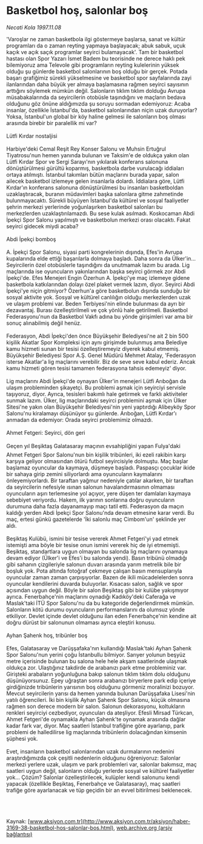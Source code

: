 # Basketbol hoş, salonlar boş

*Necati Kola 1997.11.08*

<div class="pNewsDetailMainContent ctx_content" itemprop="articleBody">
 'Varoşlar ne zaman basketbola ilgi göstermeye başlarsa, sanat ve kültür programları da o zaman reyting yapmaya başlayacak; abuk sabuk, uçuk kaçık ve açık saçık programlar seyirci bulamayacak'. Tam bir basketbol hastası olan Spor Yazarı İsmet Badem bu teorisinde ne derece haklı pek bilemiyoruz ama Televole gibi programların reyting kulelerinin yüksek olduğu şu günlerde basketbol salonlarının boş olduğu bir gerçek. Potada başarı grafiğimiz sürekli yükselmesine ve basketbol spor sayfalarında zayi ilanlarından daha büyük yer almaya başlamasına rağmen seyirci sayısının arttığını söylemek mümkün değil. Salonların tıklım tıklım dolduğu Avrupa müsabakalarında da seyircilerin otobüsle taşındığını ve maçların bedava olduğunu göz önüne aldığımızda şu soruyu sormadan edemiyoruz: Acaba insanlar, özellikle İstanbul'da, basketbol salonlarından niçin uzak duruyorlar? Yoksa, İstanbul'un global bir köy haline gelmesi ile salonların boş olması arasında birebir bir paralellik mi var?
 <br>
  <br>
   Lütfi Kırdar nostaljisi
   <br>
    <br/>
    Harbiye'deki Cemal Reşit Rey Konser Salonu ve Muhsin Ertuğrul Tiyatrosu'nun hemen yanında bulunan ve Taksim'e de oldukça yakın olan Lütfi Kırdar Spor ve Sergi Sarayı'nın yıkılarak konferans salonuna dönüştürülmesi gürültü koparmış, basketbola darbe vurulacağı iddiaları ortaya atılmıştı. İstanbul takımları bütün maçlarını burada yapar, salon ailecek basketbol izlemeye gelen insanlarla dolardı. İddialara göre, Lütfi Kırdar'ın konferans salonuna dönüştürülmesi bu insanları basketboldan uzaklaştıracak, buranın müdavimleri başka salonlara gitme zahmetinde bulunmayacaktı. Sürekli büyüyen İstanbul'da kültürel ve sosyal faaliyetler şehrin merkezi yerlerinde yoğunlaşırken basketbol salonları bu merkezlerden uzaklaştırılamazdı. Bu sese kulak asılmadı. Koskocaman Abdi İpekçi Spor Salonu yapılmıştı ve basketbolun merkezi orası olacaktı. Fakat seyirci gidecek miydi acaba?
    <br/>
    <br/>
    Abdi İpekçi bomboş
    <br/>
    <br/>
    A. İpekçi Spor Salonu, siyasi parti kongrelerinin dışında, Efes'in Avrupa kupalarında elde ettiği başarılarla dolmaya başladı. Daha sonra da Ülker'in... Seyircilerin özel otobüslerle taşındığını da unutmamak lazım bu arada. Lig maçlarında ise oyuncuların yakınlarından başka seyirci görmek zor Abdi İpekçi'de. Efes Menejeri Engin Özerhun A. İpekçi'ye maç izlemeye gidene basketbola katkılarından dolayı özel plaket vermek lazım, diyor. Seyirci Abdi İpekçi'ye niçin gitmiyor? Özerhun'a göre basketbolun dışında sunduğu bir sosyal aktivite yok. Sosyal ve kültürel canlılığın olduğu merkezlerden uzak ve ulaşım problemi var. Beden Terbiyesi'nin elinde bulunması da ayrı bir dezavantaj. Burası özelleştirilmeli ve çok yönlü hale getirilmeli. Basketbol Federasyonu'nun da Basketbol Vakfı adına bu yönde girişimleri var ama bir sonuç alınabilmiş değil henüz.
    <br/>
    <br/>
    Federasyon, Abdi İpekçi'den önce Büyükşehir Belediyesi'ne ait 2 bin 500 kişilik Akatlar Spor Kompleksi için aynı girişimde bulunmuş ama Belediye kamu hizmeti sunan bir tesisi özelleştiremeyiz diyerek kabul etmemiş. Büyükşehir Belediyesi Spor A.Ş. Genel Müdürü Mehmet Atalay, 'Federasyon isterse Akatlar'a lig maçlarını verebilir. Biz de seve seve kabul ederiz. Ancak kamu hizmeti gören tesisi tamamen federasyona tahsis edemeyiz' diyor.
    <br/>
    <br/>
    Lig maçlarını Abdi İpekçi'de oynayan Ülker'in menejeri Lütfi Arıboğan da ulaşım probleminden şikayetçi. Bu problemi aşmak için seyirciyi servisle taşıyoruz, diyor. Ayrıca, tesisleri bakımlı hale getirmek ve farklı aktiviteler sunmak lazım. Ülker, lig maçlarındaki seyirci problemini aşmak için Ülker Sitesi'ne yakın olan Büyükşehir Belediyesi'nin yeni yaptırdığı Alibeyköy Spor Salonu'nu kiralamayı düşünüyor şu günlerde. Arıboğan, Lütfi Kırdar'ı anmadan da edemiyor: Orada seyirci problemimiz olmazdı.
    <br/>
    <br/>
    Ahmet Fetgeri: Seyirci, dön geri
    <br/>
    <br/>
    Geçen yıl Beşiktaş Galatasaray maçının evsahipliğini yapan Fulya'daki Ahmet Fetgeri Spor Salonu'nun bin kişilik tribünleri, iki ezeli rakibin karşı karşıya geliyor olmasından ötürü futbol seyircisiyle dolmuştu. Maç başlar başlamaz oyuncular da kaymaya, düşmeye başladı. Paspasçı çocuklar ikide bir sahaya girip zemini siliyorlardı ama oyuncuların kaymalarını önleyemiyorlardı. Bir taraftan yağmur nedeniyle çatılar akarken, bir taraftan da seyircilerin nefesiyle ısınan salonun havalandırmasının olmaması oyuncuların aşırı terlemesine yol açıyor, yere düşen ter damlaları kaymaya sebebiyet veriyordu. Hakem, ilk yarının sonlarına doğru oyuncuların durumuna daha fazla dayanamayıp maçı tatil etti. Federasyon da maçın kaldığı yerden Abdi İpekçi Spor Salonu'nda devam etmesine karar verdi. Bu maç, ertesi günkü gazetelerde 'İki salonlu maç Cimbom'un' şeklinde yer aldı.
    <br/>
    <br/>
    Beşiktaş Kulübü, ismini bir tesise vererek Ahmet Fetgeri'yi yad etmek istemişti ama böyle bir tesise onun ismini vererek hiç de iyi etmemişti. Beşiktaş, standartlara uygun olmayan bu salonda lig maçlarını oynamaya devam ediyor (Ülker'i ve Efes'i bu salonda yendi). Basın tribünü olmadığı gibi sahanın çizgileriyle salonun duvarı arasında yarım metrelik bile bir boşluk yok. Pota altında fotoğraf çekmeye çalışan basın mensuplarıyla oyuncular zaman zaman çarpışıyorlar. Bazen de ikili mücadelelerden sonra oyuncular kendilerini duvarda buluyorlar. Kısacası salon, sağlık ve spor açısından uygun değil. Böyle bir salon Beşiktaş gibi bir kulübe yakışmıyor ayrıca. Fenerbahçe'nin maçlarını oynadığı Kadıköy'deki Caferağa ve Maslak'taki İTÜ Spor Salonu'nu da bu kategoride değerlendirmek mümkün. Salonların kötü durumu oyuncuların performanslarını da olumsuz yönde etkiliyor. Devlet içinde devlet olduğunu ilan eden Fenerbahçe'nin kendine ait doğru dürüst bir salonunun olmaması ayrıca eleştiri konusu.
    <br/>
    <br/>
    Ayhan Şahenk hoş, tribünler boş
    <br/>
    <br/>
    Efes, Galatasaray ve Darüşşafaka'nın kullandığı Maslak'taki Ayhan Şahenk Spor Salonu'nun yerini çoğu İstanbullu bilmiyor. Sarıyer yolunun beşyüz metre içerisinde bulunan bu salona hele hele akşam saatlerinde ulaşmak oldukça zor. Ulaştığınız takdirde de arabanızı park etme probleminiz var. Girişteki arabaların yoğunluğuna bakıp salonun tıklım tıklım dolu olduğunu düşünüyorsunuz. Epey uğraştan sonra arabanızı biryerlere park edip içeriye girdiğinizde tribünlerin yarısının boş olduğunu görmeniz moralinizi bozuyor. Mevcut seyircilerin yarısı da hemen yanında bulunan Darüşşafaka Lisesi'nin yatılı öğrencileri. İki bin kişilik Ayhan Şahenk Spor Salonu, küçük olmasına rağmen son derece modern bir salon. Salonun dekorasyonu, koltukların renkleri seyirciyi cezbediyor, oyuncuları da ateşliyor. Efesli Mirsad Türkcan, Ahmet Fetgeri'de oynamakla Ayhan Şahenk'te oynamak arasında dağlar kadar fark var, diyor. Maç saatleri İstanbul trafiğine göre ayarlanıp, park problemi de halledilirse lig maçlarında tribünlerin dolacağından kimsenin şüphesi yok.
    <br/>
    <br/>
    Evet, insanların basketbol salonlarından uzak durmalarının nedenini araştırdığımızda çok çeşitli nedenlerin olduğunu öğreniyoruz: Salonlar merkezi yerlere uzak, ulaşım ve park problemleri var, salonlar bakımsız, maç saatleri uygun değil, salonların olduğu yerlerde sosyal ve kültürel faaliyetler yok... Çözüm? Salonlar özelleştirilecek, kulüpler kendi salonunu kendi yapacak (özellikle Beşiktaş, Fenerbahçe ve Galatasaray), maç saatleri trafiğe göre ayarlanacak ve tüp geçidin bir an evvel bitirilmesi beklenecek.
    <br/>
   </br>
  </br>
 </br>
</div>


Kaynak: [www.aksiyon.com.tr](http://www.aksiyon.com.tr/aksiyon/haber-3169-38-basketbol-hos-salonlar-bos.html), [web.archive.org (arşiv bağlantısı)](http://web.archive.org/web/20151125154231/http://www.aksiyon.com.tr/aksiyon/haber-3169-38-basketbol-hos-salonlar-bos.html)
